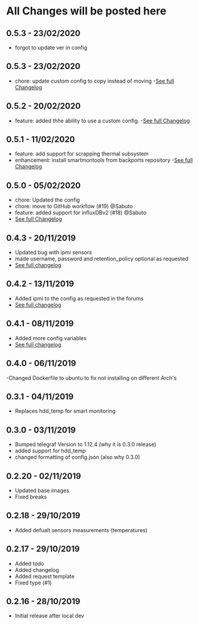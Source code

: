 # All Changes will be posted here

## 0.5.3 - 23/02/2020
- forgot to update ver in config

## 0.5.3 - 23/02/2020
- chore: update custom config to copy instead of moving
-[See full Changelog](https://github.com/Sabuto/hassio-telegraf/releases/tag/0.5.3)

## 0.5.2 - 20/02/2020
- feature: added thhe ability to use a custom config.
-[See full Changelog](https://github.com/Sabuto/hassio-telegraf/releases/tag/0.5.2)

## 0.5.1 - 11/02/2020
- feature: add support for scrapping thermal subsystem
- enhancement: install smartmontools from backports repository
-[See full Changelog](https://github.com/Sabuto/hassio-telegraf/releases/tag/0.5.1)

## 0.5.0 - 05/02/2020
- chore: Updated the config
- chore: move to GitHub workflow (#19) @Sabuto
- feature: added support for influxDBv2 (#18) @Sabuto
- [See full Changelog](https://github.com/Sabuto/hassio-telegraf/releases/tag/0.5.0)

## 0.4.3 - 20/11/2019
- Updated bug with ipmi sensors
- made username, password and retention_policy optional as requested
- [See full changelog](https://github.com/Sabuto/hassio-telegraf/releases/tag/0.4.3)

## 0.4.2 - 13/11/2019
- Added ipmi to the config as requested in the forums
- [See full changelog](https://github.com/Sabuto/hassio-telegraf/releases/tag/0.4.2)

## 0.4.1 - 08/11/2019
- Added more config variables
- [See full changelog](https://github.com/Sabuto/hassio-telegraf/releases/tag/0.4.1)

## 0.4.0 - 06/11/2019
-Changed Dockerfile to ubuntu to fix not installing on different Arch's

## 0.3.1 - 04/11/2019
- Replaces hdd_temp for smart monitoring

## 0.3.0 - 03/11/2019
- Bumped telegraf Version to 1.12.4 (why it is 0.3.0 release)
- added support for hdd_temp
- changed formatting of config.json (also why 0.3.0)

## 0.2.20 - 02/11/2019
- Updated base images
- Fixed breaks

## 0.2.18 - 29/10/2019
- Added defualt sensors measurements (temperatures)

## 0.2.17 - 29/10/2019
- Added todo
- Added changelog
- Added request template
- Fixed type (#1)

## 0.2.16 - 28/10/2019
- Initial release after local dev
